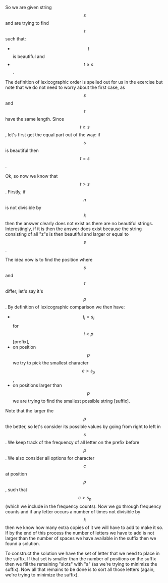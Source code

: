 So we are given string $$s$$ and are trying to find $$t$$ such that:

- $$t$$ is beautiful and
- $$t \ge s$$.

The definition of lexicographic order is spelled out for us in the exercise but note that we do not need to worry about the first case, as $$s$$ and $$t$$ have the same length.  Since $$t \ge s$$, let's first get the equal part out of the way: if $$s$$ is beautiful then $$t = s$$.

Ok, so now we know that $$t > s$$.  Firstly, if $$n$$ is not divisible by $$k$$ then the answer clearly does not exist as there are no beautiful strings.  Interestingly, if it is then the answer does exist because the string consisting of all "z"s is then beautiful and larger or equal to $$s$$.

The idea now is to find the position where $$s$$ and $$t$$ differ, let's say it's $$p$$.  By definition of lexicographic comparison we then have:

- $$t_i = s_i$$ for $$i < p$$ [prefix],
- on position $$p$$ we try to pick the smallest character $$c > s_p$$,
- on positions larger than $$p$$ we are trying to find the smallest possible string [suffix].

Note that the larger the $$p$$ the better, so let's consider its possible values by going from right to left in $$s$$.  We keep track of the frequency of all letter on the prefix before $$p$$.  We also consider all options for character $$c$$ at position $$p$$, such that $$c > s_p$$ (which we include in the frequency counts).  Now we go through frequency counts and if any letter occurs a number of times not divisible by $$k$$ then we know how many extra copies of it we will have to add to make it so.  If by the end of this process the number of letters we have to add is not larger than the number of spaces we have available in the suffix then we found a solution.

To construct the solution we have the set of letter that we need to place in the suffix.  If that set is smaller than the number of positions on the suffix then we fill the remaining "slots" with "a" (as we're trying to minimize the suffix).  Now all that remains to be done is to sort all those letters (again, we're trying to minimize the suffix).
